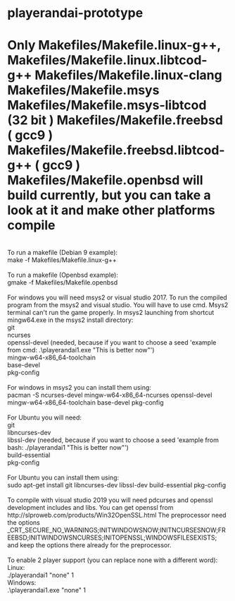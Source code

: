 # playerandai-prototype
<h1>Only Makefiles/Makefile.linux-g++, Makefiles/Makefile.linux.libtcod-g++ Makefiles/Makefile.linux-clang Makefiles/Makefile.msys Makefiles/Makefile.msys-libtcod (32 bit ) Makefiles/Makefile.freebsd ( gcc9 ) Makefiles/Makefile.freebsd.libtcod-g++ ( gcc9 ) Makefiles/Makefile.openbsd will build currently, but you can take a look at it and make other platforms compile</h1> <br />
To run a makefile (Debian 9 example): <br />
make -f Makefiles/Makefile.linux-g++ <br />
<br />
To run a makefile (Openbsd example): <br />
gmake -f Makefiles/Makefile.openbsd <br />
<br />
For windows you will need msys2 or visual studio 2017.  To run the compiled program from the msys2 and visual studio.  You will have to use cmd.  Msys2 terminal can't run the game properly.  In msys2 launching from shortcut mingw64.exe in the msys2 install directory: <br />
git <br />
ncurses <br />
openssl-devel (needed, because if you want to choose a seed 'example from cmd: .\playerandai1.exe "This is better now"') <br />
mingw-w64-x86_64-toolchain <br />
base-devel <br />
pkg-config <br />
<br />
For windows in msys2 you can install them using: <br />
pacman -S ncurses-devel mingw-w64-x86_64-ncurses openssl-devel mingw-w64-x86_64-toolchain base-devel pkg-config <br />
<br />
For Ubuntu you will need: <br />
git <br />
libncurses-dev <br />
libssl-dev (needed, because if you want to choose a seed 'example from bash: ./playerandai1 "This is better now"') <br />
build-essential <br />
pkg-config <br />
<br />
For Ubuntu you can install them using: <br />
sudo apt-get install git libncurses-dev libssl-dev build-essential pkg-config <br />
<br />
To compile with visual studio 2019 you will need pdcurses and openssl development includes and libs. You can get openssl from http://slproweb.com/products/Win32OpenSSL.html The preprocessor need the options 
_CRT_SECURE_NO_WARNINGS;INITWINDOWSNOW;INITNCURSESNOW;FREEBSD;INITWINDOWSNCURSES;INITOPENSSL;WINDOWSFILESEXISTS; and keep the options there already for the preprocessor. <br />
<br />
To enable 2 player support (you can replace none with a different word): <br />
Linux: <br />
./playerandai1 "none" 1 <br />
Windows: <br />
.\playerandai1.exe "none" 1 <br />
<br />
